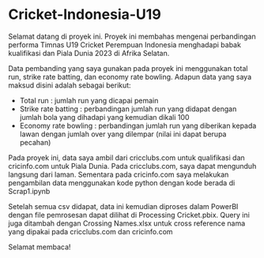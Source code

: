 # Cricket-Indonesia-U19

Selamat datang di proyek ini.
Proyek ini membahas mengenai perbandingan performa Timnas U19 Cricket Perempuan Indonesia menghadapi babak kualifikasi dan Piala Dunia 2023 di Afrika Selatan.

Data pembanding yang saya gunakan pada proyek ini menggunakan total run, strike rate batting, dan economy rate bowling. Adapun data yang saya maksud disini adalah sebagai berikut:
- Total run : jumlah run yang dicapai pemain
- Strike rate batting : perbandingan jumlah run yang didapat dengan jumlah bola yang dihadapi yang kemudian dikali 100
- Economy rate bowling : perbandingan jumlah run yang diberikan kepada lawan dengan jumlah over yang dilempar (nilai ini dapat berupa pecahan)

Pada proyek ini, data saya ambil dari cricclubs.com untuk qualifikasi dan cricinfo.com untuk Piala Dunia. Pada cricclubs.com, saya dapat mengunduh langsung dari laman.
Sementara pada cricinfo.com saya melakukan pengambilan data menggunakan kode python dengan kode berada di Scrap1.ipynb

Setelah semua csv didapat, data ini kemudian diproses dalam PowerBI dengan file pemrosesan dapat dilihat di Processing Cricket.pbix. Query ini juga ditambah
dengan Crossing Names.xlsx untuk cross reference nama yang dipakai pada cricclubs.com dan cricinfo.com

Selamat membaca!
